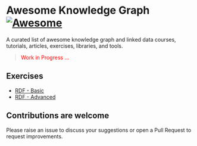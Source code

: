 # Awesome Knowledge Graph [![Awesome](https://awesome.re/badge-flat2.svg)](https://github.com/sindresorhus/awesome)

A curated list of awesome knowledge graph and linked data courses, tutorials, articles, exercises, libraries, and tools.

> <span style="color:red">Work in Progress ... </span>

## Exercises

- [RDF - Basic](src/site/markdown/labs-rdf-rdfs-basic.md)
- [RDF - Advanced](src/site/markdown/labs-rdf-rdfs-advanced)

## Contributions are welcome

Please raise an issue to discuss your suggestions or open a Pull Request to request improvements.